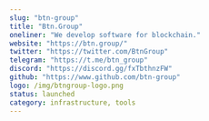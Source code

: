 ```yaml
---
slug: "btn-group"
title: "Btn.Group"
oneliner: "We develop software for blockchain."
website: "https://btn.group/"
twitter: "https://twitter.com/BtnGroup"
telegram: "https://t.me/btn_group"
discord: "https://discord.gg/fxTbthnzFW"
github: "https://www.github.com/btn-group"
logo: /img/btngroup-logo.png
status: launched
category: infrastructure, tools
---
```

